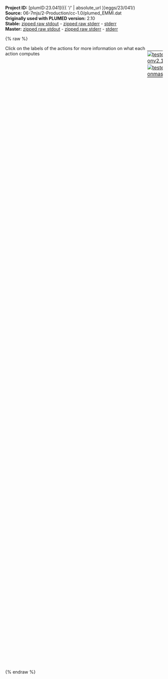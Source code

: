 **Project ID:** [plumID:23.041]({{ '/' | absolute_url }}eggs/23/041/)  
**Source:** 06-7mjs/2-Production/cc-1.0/plumed_EMMI.dat  
**Originally used with PLUMED version:** 2.10  
**Stable:** [zipped raw stdout](plumed_EMMI.dat.plumed.stdout.txt.zip) - [zipped raw stderr](plumed_EMMI.dat.plumed.stderr.txt.zip) - [stderr](plumed_EMMI.dat.plumed.stderr)  
**Master:** [zipped raw stdout](plumed_EMMI.dat.plumed_master.stdout.txt.zip) - [zipped raw stderr](plumed_EMMI.dat.plumed_master.stderr.txt.zip) - [stderr](plumed_EMMI.dat.plumed_master.stderr)  

{% raw %}
<div style="width: 100%; float:left">
<div style="width: 90%; float:left" id="value_details_data/06-7mjs/2-Production/cc-1.0/plumed_EMMI.dat"> Click on the labels of the actions for more information on what each action computes </div>
<div style="width: 10%; float:left"><table><tr><td style="padding:1px"><a href="plumed_EMMI.dat.plumed.stderr"><img src="https://img.shields.io/badge/v2.10-passing-green.svg" alt="tested onv2.10" /></a></td></tr><tr><td style="padding:1px"><a href="plumed_EMMI.dat.plumed_master.stderr"><img src="https://img.shields.io/badge/master-passing-green.svg" alt="tested onmaster" /></a></td></tr></table></div></div>
<pre style="width=97%;">
<span style="color:blue" class="comment"># if you are restarting the run, please uncomment this line</span>
<span style="color:blue" class="comment">#RESTART</span>
<span style="color:blue" class="comment"># include topology info</span>
<span class="plumedtooltip" style="color:green">MOLINFO<span class="right">This command is used to provide information on the molecules that are present in your system. <a href="https://www.plumed.org/doc-master/user-doc/html/_m_o_l_i_n_f_o.html" style="color:green">More details</a><i></i></span></span> <span class="plumedtooltip">STRUCTURE<span class="right">a file in pdb format containing a reference structure<i></i></span></span>=../../1-Data/step3_input_xtc.pdb  <span class="plumedtooltip">WHOLE<span class="right"> The reference structure is whole, i<i></i></span></span>
<br/><span style="color:blue" class="comment"># define map atoms</span>
<span style="display:none;" id="data/06-7mjs/2-Production/cc-1.0/plumed_EMMI.dat">The MOLINFO action with label <b></b> calculates something</span><b name="data/06-7mjs/2-Production/cc-1.0/plumed_EMMI.datsystem-map" onclick='showPath("data/06-7mjs/2-Production/cc-1.0/plumed_EMMI.dat","data/06-7mjs/2-Production/cc-1.0/plumed_EMMI.datsystem-map","data/06-7mjs/2-Production/cc-1.0/plumed_EMMI.datsystem-map","violet")'>system-map</b><span style="display:none;" id="data/06-7mjs/2-Production/cc-1.0/plumed_EMMI.datsystem-map">The GROUP action with label <b>system-map</b> calculates the following quantities:<table  align="center" frame="void" width="95%" cellpadding="5%"><tr><td width="5%"><b> Quantity </b>  </td><td width="5%"><b> Type </b>  </td><td><b> Description </b> </td></tr><tr><td width="5%">system-map</td><td width="5%"><font color="violet">atoms</font></td><td>indices of atoms specified in GROUP</td></tr></table></span>: <span class="plumedtooltip" style="color:green">GROUP<span class="right">Define a group of atoms so that a particular list of atoms can be referenced with a single label in definitions of CVs or virtual atoms. <a href="https://www.plumed.org/doc-master/user-doc/html/_g_r_o_u_p.html" style="color:green">More details</a><i></i></span></span> <span class="plumedtooltip">NDX_FILE<span class="right">the name of index file (gromacs syntax)<i></i></span></span>=<b name="data/06-7mjs/2-Production/cc-1.0/plumed_EMMI.dat">../../1-Data/index.ndx</b> <span class="plumedtooltip">NDX_GROUP<span class="right">the name of the group to be imported (gromacs syntax) - first group found is used by default<i></i></span></span>=System-MAP

<span style="color:blue" class="comment"># make map atoms whole </span>
<span class="plumedtooltip" style="color:green">WHOLEMOLECULES<span class="right">This action is used to rebuild molecules that can become split by the periodic boundary conditions. <a href="https://www.plumed.org/doc-master/user-doc/html/_w_h_o_l_e_m_o_l_e_c_u_l_e_s.html" style="color:green">More details</a><i></i></span></span> ...
<span class="plumedtooltip">ADDREFERENCE<span class="right"> Define the reference position of the first atom of each entity using a PDB file<i></i></span></span> <span class="plumedtooltip">EMST<span class="right"> only for backward compatibility, as of PLUMED 2<i></i></span></span>
<span class="plumedtooltip">ENTITY0<span class="right">the atoms that make up a molecule that you wish to align<i></i></span></span>=<b name="data/06-7mjs/2-Production/cc-1.0/plumed_EMMI.datsystem-map">system-map</b> <span class="plumedtooltip">STRIDE<span class="right"> the frequency with which molecules are reassembled<i></i></span></span>=4
... WHOLEMOLECULES
<br/><span style="color:blue" class="comment"># create EMMI score</span>
<span class="plumedtooltip" style="color:green">EMMIVOX<span class="right">Bayesian single-structure and ensemble refinement with cryo-EM maps. <a href="https://www.plumed.org/doc-master/user-doc/html/_e_m_m_i_v_o_x.html" style="color:green">More details</a><i></i></span></span> ...
<span style="color:blue" class="comment"># name of this action</span>
<span class="plumedtooltip">LABEL<span class="right">a label for the action so that its output can be referenced in the input to other actions<i></i></span></span>=<b name="data/06-7mjs/2-Production/cc-1.0/plumed_EMMI.datemmi" onclick='showPath("data/06-7mjs/2-Production/cc-1.0/plumed_EMMI.dat","data/06-7mjs/2-Production/cc-1.0/plumed_EMMI.datemmi","data/06-7mjs/2-Production/cc-1.0/plumed_EMMI.datemmi","black")'>emmi</b><span style="display:none;" id="data/06-7mjs/2-Production/cc-1.0/plumed_EMMI.datemmi">The EMMIVOX action with label <b>emmi</b> calculates the following quantities:<table  align="center" frame="void" width="95%" cellpadding="5%"><tr><td width="5%"><b> Quantity </b>  </td><td width="5%"><b> Type </b>  </td><td><b> Description </b> </td></tr><tr><td width="5%">emmi.scoreb</td><td width="5%"><font color="black">scalar</font></td><td>Bayesian score</td></tr><tr><td width="5%">emmi.scale</td><td width="5%"><font color="black">scalar</font></td><td>scale factor</td></tr><tr><td width="5%">emmi.offset</td><td width="5%"><font color="black">scalar</font></td><td>offset</td></tr><tr><td width="5%">emmi.kbt</td><td width="5%"><font color="black">scalar</font></td><td>temperature in energy unit</td></tr><tr><td width="5%">emmi.accB</td><td width="5%"><font color="black">scalar</font></td><td>Bfactor MC acceptance</td></tr><tr><td width="5%">emmi.corr</td><td width="5%"><font color="black">scalar</font></td><td>correlation coefficient</td></tr></table></span>
<span style="color:blue" class="comment"># general parameters - do not change this!</span>
<span style="color:blue" class="comment"># NL_STRIDE: update neighbor list stride</span>
<span style="color:blue" class="comment"># NL_DIST_CUTOFF: distance cutoff in nm</span>
<span style="color:blue" class="comment"># NL_GAUSS_CUTOFF: cutoff based on the Gaussian sigma</span>
<span class="plumedtooltip">TEMP<span class="right">temperature<i></i></span></span>=300.0 <span class="plumedtooltip">NL_STRIDE<span class="right">neighbor list update frequency<i></i></span></span>=50 <span class="plumedtooltip">NL_DIST_CUTOFF<span class="right">neighbor list distance cutoff<i></i></span></span>=1.0 <span class="plumedtooltip">NL_GAUSS_CUTOFF<span class="right">neighbor list Gaussian sigma cutoff<i></i></span></span>=3.0
<span style="color:blue" class="comment"># define atoms for cryo-EM restraint and read experimental data</span>
<span class="plumedtooltip">ATOMS<span class="right">atoms used in the calculation of the density map, typically all heavy atoms<i></i></span></span>=<b name="data/06-7mjs/2-Production/cc-1.0/plumed_EMMI.datsystem-map">system-map</b> <span class="plumedtooltip">DATA_FILE<span class="right">file with cryo-EM map<i></i></span></span>=emd_plumed_aligned.dat
<span style="color:blue" class="comment"># info about the experimental map</span>
<span class="plumedtooltip">NORM_DENSITY<span class="right">integral of experimental density<i></i></span></span>=13433.030273 <span class="plumedtooltip">RESOLUTION<span class="right">cryo-EM map resolution<i></i></span></span>=0.303
<span style="color:blue" class="comment"># data likelihood (or noise model): Marginal</span>
<span class="plumedtooltip">SIGMA_MIN<span class="right">minimum density error<i></i></span></span>=0.2 <span class="plumedtooltip">GPU<span class="right"> calculate EMMIVOX on GPU with Libtorch<i></i></span></span>
<span style="color:blue" class="comment"># output: in production write with the frequency at which XTC/TRR are written</span>
<span class="plumedtooltip">STATUS_FILE<span class="right">write a file with all the data useful for restart<i></i></span></span>=EMMIStatus <span class="plumedtooltip">WRITE_STRIDE<span class="right">stride for writing status file<i></i></span></span>=5000
<span style="color:blue" class="comment"># comment this if you have a hetero-complex</span>
<span style="color:blue" class="comment">#BFACT_NOCHAIN</span>
<span style="color:blue" class="comment"># in production, you should sample Bfactors</span>
<span class="plumedtooltip">DBFACT<span class="right">Bfactor MC step<i></i></span></span>=0.05 <span class="plumedtooltip">MCBFACT_STRIDE<span class="right">Bfactor MC stride<i></i></span></span>=500 <span class="plumedtooltip">BFACT_SIGMA<span class="right">Bfactor sigma prior<i></i></span></span>=0.1
<span style="color:blue" class="comment"># scale factor</span>
<span class="plumedtooltip">SCALE<span class="right">scale factor<i></i></span></span>=1.400000
<span style="color:blue" class="comment"># correlation</span>
<span class="plumedtooltip">CORRELATION<span class="right"> calculate correlation coefficient<i></i></span></span>
...
<br/><span style="color:blue" class="comment"># in production, apply bias to system</span>
<span style="color:blue" class="comment"># translate into bias - updated every 2/4 time steps</span>
<span style="color:blue" class="comment"># emr: BIASVALUE ARG=emmi.scoreb STRIDE=2</span>
<b name="data/06-7mjs/2-Production/cc-1.0/plumed_EMMI.datemr" onclick='showPath("data/06-7mjs/2-Production/cc-1.0/plumed_EMMI.dat","data/06-7mjs/2-Production/cc-1.0/plumed_EMMI.datemr","data/06-7mjs/2-Production/cc-1.0/plumed_EMMI.datemr","black")'>emr</b><span style="display:none;" id="data/06-7mjs/2-Production/cc-1.0/plumed_EMMI.datemr">The BIASVALUE action with label <b>emr</b> calculates the following quantities:<table  align="center" frame="void" width="95%" cellpadding="5%"><tr><td width="5%"><b> Quantity </b>  </td><td width="5%"><b> Type </b>  </td><td><b> Description </b> </td></tr><tr><td width="5%">emr.bias</td><td width="5%"><font color="black">scalar</font></td><td>the instantaneous value of the bias potential</td></tr><tr><td width="5%">emr.emmi.scoreb_bias</td><td width="5%"><font color="black">scalar</font></td><td>one or multiple instances of this quantity can be referenced elsewhere in the input file. these quantities will named with  the arguments of the bias followed by the character string _bias. These quantities tell the user how much the bias is due to each of the colvars. This particular component measures this quantity for the input CV named emmi.scoreb</td></tr></table></span>: <span class="plumedtooltip" style="color:green">BIASVALUE<span class="right">Takes the value of one variable and use it as a bias <a href="https://www.plumed.org/doc-master/user-doc/html/_b_i_a_s_v_a_l_u_e.html" style="color:green">More details</a><i></i></span></span> <span class="plumedtooltip">ARG<span class="right">the labels of the scalar/vector arguments whose values will be used as a bias on the system<i></i></span></span>=<b name="data/06-7mjs/2-Production/cc-1.0/plumed_EMMI.datemmi">emmi.scoreb</b> <span class="plumedtooltip">STRIDE<span class="right">the frequency with which the forces due to the bias should be calculated<i></i></span></span>=4
<span style="color:blue" class="comment">#</span>
<span style="color:blue" class="comment"># print output to file</span>
<span class="plumedtooltip" style="color:green">PRINT<span class="right">Print quantities to a file. <a href="https://www.plumed.org/doc-master/user-doc/html/_p_r_i_n_t.html" style="color:green">More details</a><i></i></span></span> <span class="plumedtooltip">ARG<span class="right">the labels of the values that you would like to print to the file<i></i></span></span>=<b name="data/06-7mjs/2-Production/cc-1.0/plumed_EMMI.datemmi">emmi.*</b> <span class="plumedtooltip">FILE<span class="right">the name of the file on which to output these quantities<i></i></span></span>=COLVAR <span class="plumedtooltip">STRIDE<span class="right"> the frequency with which the quantities of interest should be output<i></i></span></span>=5000
</pre>
{% endraw %}
